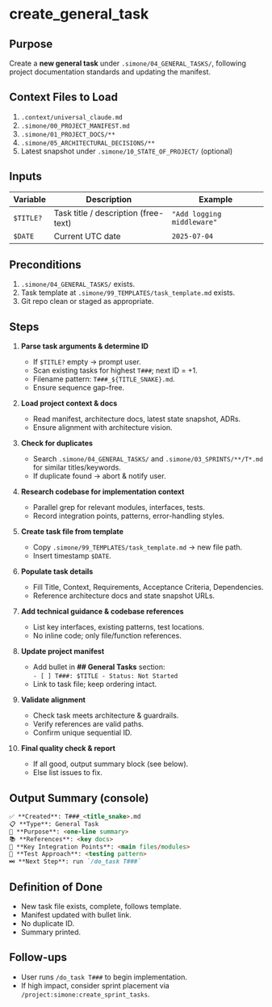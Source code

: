 # create_general_task

## Purpose
Create a **new general task** under `.simone/04_GENERAL_TASKS/`, following project documentation standards and updating the manifest.

## Context Files to Load
1. `.context/universal_claude.md`
2. `.simone/00_PROJECT_MANIFEST.md`
3. `.simone/01_PROJECT_DOCS/**`
4. `.simone/05_ARCHITECTURAL_DECISIONS/**`
5. Latest snapshot under `.simone/10_STATE_OF_PROJECT/` (optional)

## Inputs
| Variable       | Description                                | Example                                      |
|----------------|--------------------------------------------|----------------------------------------------|
| `$TITLE?`      | Task title / description (free-text)       | `"Add logging middleware"`                   |
| `$DATE`        | Current UTC date                           | `2025-07-04`                                 |

## Preconditions
1. `.simone/04_GENERAL_TASKS/` exists.  
2. Task template at `.simone/99_TEMPLATES/task_template.md` exists.  
3. Git repo clean or staged as appropriate.

## Steps
1. **Parse task arguments & determine ID**  
   - If `$TITLE?` empty → prompt user.  
   - Scan existing tasks for highest `T###`; next ID = +1.  
   - Filename pattern: `T###_${TITLE_SNAKE}.md`.  
   - Ensure sequence gap-free.

2. **Load project context & docs**  
   - Read manifest, architecture docs, latest state snapshot, ADRs.  
   - Ensure alignment with architecture vision.

3. **Check for duplicates**  
   - Search `.simone/04_GENERAL_TASKS/` and `.simone/03_SPRINTS/**/T*.md` for similar titles/keywords.  
   - If duplicate found → abort & notify user.

4. **Research codebase for implementation context**  
   - Parallel grep for relevant modules, interfaces, tests.  
   - Record integration points, patterns, error-handling styles.

5. **Create task file from template**  
   - Copy `.simone/99_TEMPLATES/task_template.md` → new file path.  
   - Insert timestamp `$DATE`.

6. **Populate task details**  
   - Fill Title, Context, Requirements, Acceptance Criteria, Dependencies.  
   - Reference architecture docs and state snapshot URLs.

7. **Add technical guidance & codebase references**  
   - List key interfaces, existing patterns, test locations.  
   - No inline code; only file/function references.

8. **Update project manifest**  
   - Add bullet in **## General Tasks** section:  
     `- [ ] T###: $TITLE - Status: Not Started`  
   - Link to task file; keep ordering intact.

9. **Validate alignment**  
   - Check task meets architecture & guardrails.  
   - Verify references are valid paths.  
   - Confirm unique sequential ID.

10. **Final quality check & report**  
    - If all good, output summary block (see below).  
    - Else list issues to fix.

## Output Summary (console)
```markdown
✅ **Created**: T###_<title_snake>.md  
📋 **Type**: General Task  
🎯 **Purpose**: <one-line summary>  
📚 **References**: <key docs>  
🔧 **Key Integration Points**: <main files/modules>  
🧪 **Test Approach**: <testing pattern>  
⏭️ **Next Step**: run `/do_task T###`  
```

## Definition of Done
- New task file exists, complete, follows template.  
- Manifest updated with bullet link.  
- No duplicate ID.  
- Summary printed.

## Follow-ups
- User runs `/do_task T###` to begin implementation.  
- If high impact, consider sprint placement via `/project:simone:create_sprint_tasks`.

